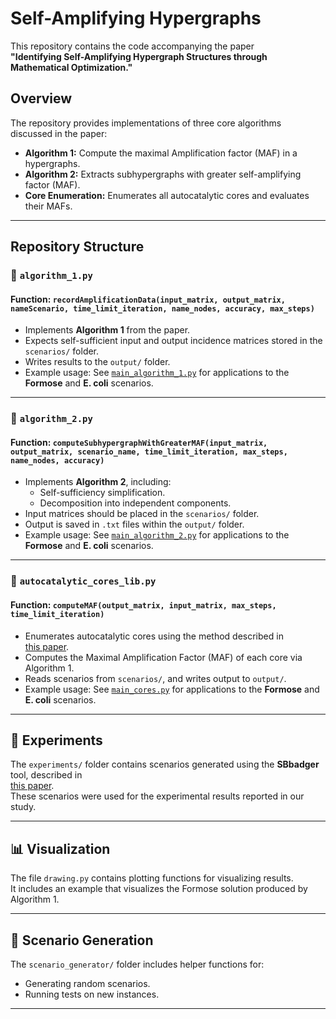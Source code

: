 # Self-Amplifying Hypergraphs

This repository contains the code accompanying the paper  
**"Identifying Self-Amplifying Hypergraph Structures through Mathematical Optimization."**

## Overview

The repository provides implementations of three core algorithms discussed in the paper:

- **Algorithm 1:** Compute the maximal Amplification factor (MAF) in a hypergraphs.
- **Algorithm 2:** Extracts subhypergraphs with greater self-amplifying factor (MAF).
- **Core Enumeration:** Enumerates all autocatalytic cores and evaluates their MAFs.

---

## Repository Structure

### 🔁 `algorithm_1.py`

#### Function: `recordAmplificationData(input_matrix, output_matrix, nameScenario, time_limit_iteration, name_nodes, accuracy, max_steps)`

- Implements **Algorithm 1** from the paper.
- Expects self-sufficient input and output incidence matrices stored in the `scenarios/` folder.
- Writes results to the `output/` folder.
- Example usage: See [`main_algorithm_1.py`](./main_algorithm_1.py) for applications to the **Formose** and **E. coli** scenarios.

---

### 🧬 `algorithm_2.py`

#### Function: `computeSubhypergraphWithGreaterMAF(input_matrix, output_matrix, scenario_name, time_limit_iteration, max_steps, name_nodes, accuracy)`

- Implements **Algorithm 2**, including:
  - Self-sufficiency simplification.
  - Decomposition into independent components.
- Input matrices should be placed in the `scenarios/` folder.
- Output is saved in `.txt` files within the `output/` folder.
- Example usage: See [`main_algorithm_2.py`](./main_algorithm_2.py) for applications to the **Formose** and **E. coli** scenarios.

---

### 🧠 `autocatalytic_cores_lib.py`

#### Function: `computeMAF(output_matrix, input_matrix, max_steps, time_limit_iteration)`

- Enumerates autocatalytic cores using the method described in  
  [this paper](https://link.springer.com/article/10.1007/s10910-024-01576-x).
- Computes the Maximal Amplification Factor (MAF) of each core via Algorithm 1.
- Reads scenarios from `scenarios/`, and writes output to `output/`.
- Example usage: See [`main_cores.py`](./main_cores.py) for applications to the **Formose** and **E. coli** scenarios.

---

## 🧪 Experiments

The `experiments/` folder contains scenarios generated using the **SBbadger** tool, described in  
[this paper](https://academic.oup.com/bioinformatics/article/38/22/5064/6701964?login=true).  
These scenarios were used for the experimental results reported in our study.

---

## 📊 Visualization

The file `drawing.py` contains plotting functions for visualizing results.  
It includes an example that visualizes the Formose solution produced by Algorithm 1.

---

## 🧰 Scenario Generation

The `scenario_generator/` folder includes helper functions for:

- Generating random scenarios.
- Running tests on new instances.

---




















